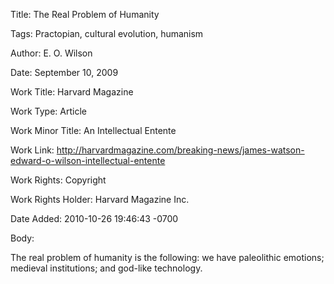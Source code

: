 Title:  The Real Problem of Humanity

Tags:   Practopian, cultural evolution, humanism

Author: E. O. Wilson

Date:   September 10, 2009

Work Title: Harvard Magazine

Work Type: Article

Work Minor Title: An Intellectual Entente

Work Link: http://harvardmagazine.com/breaking-news/james-watson-edward-o-wilson-intellectual-entente

Work Rights: Copyright

Work Rights Holder: Harvard Magazine Inc.

Date Added: 2010-10-26 19:46:43 -0700

Body: 

The real problem of humanity is the following: we have paleolithic emotions; medieval institutions; and god-like technology.

